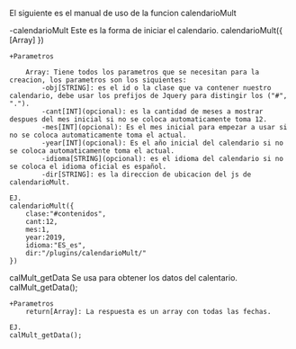 El siguiente es el manual de uso de la funcion calendarioMult

-calendarioMult
	Este es la forma de iniciar el calendario.
	calendarioMult({
		[Array]
	})

	+Parametros

		Array: Tiene todos los parametros que se necesitan para la creacion, los parametros son los siquientes:
			-obj[STRING]: es el id o la clase que va contener nuestro calendario, debe usar los prefijos de Jquery para distingir los ("#", ".").
			-cant[INT](opcional): es la cantidad de meses a mostrar despues del mes inicial si no se coloca automaticamente toma 12.
			-mes[INT](opcional): Es el mes inicial para empezar a usar si no se coloca automaticamente toma el actual.
			-year[INT](opcional): Es el año inicial del calendario si no se coloca automaticamente toma el actual.
			-idioma[STRING](opcional): es el idioma del calendario si no se coloca el idioma oficial es español.
			-dir[STRING]: es la direccion de ubicacion del js de calendarioMult.

	EJ.
	calendarioMult({
		clase:"#contenidos",
		cant:12,
		mes:1,
		year:2019,
		idioma:"ES_es",
		dir:"/plugins/calendarioMult/"
	})

calMult_getData
	Se usa para obtener los datos del calentario.
	calMult_getData();

	+Parametros
		return[Array]: La respuesta es un array con todas las fechas.

	EJ.
	calMult_getData();